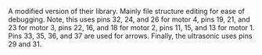 A modified version of their library. Mainly file structure editing for ease of debugging.
Note, this uses pins 32, 24, and 26 for motor 4, pins 19, 21, and 23 for motor 3, pins 22, 16, and 18 for motor 2, pins 11, 15, and 13 for motor 1. Pins 33, 35, 36, and 37 are used for arrows. Finally, the ultrasonic uses pins 29 and 31.
